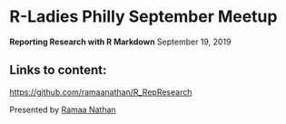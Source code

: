 # R-Ladies Philly September Meetup

**Reporting Research with R Markdown**
September 19, 2019

## Links to content:

https://github.com/ramaanathan/R_RepResearch

Presented by [Ramaa Nathan](https://ramaanathan.github.io)